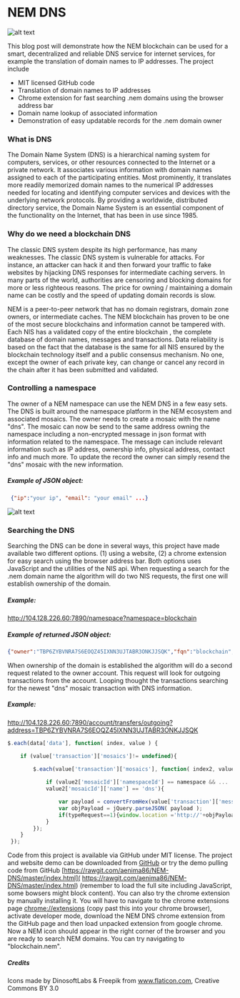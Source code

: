 # **NEM DNS**
![alt text](https://i.imgur.com/ODSWGpR.png "NEM DNS")

This blog post will demonstrate how the NEM blockchain can be used for a smart, decentralized and reliable DNS service for internet services, for example the translation of domain names to IP addresses. The project include
* MIT licensed GitHub code
* Translation of domain names to IP addresses
* Chrome extension for fast searching .nem domains using the browser address bar
* Domain name lookup of associated information
* Demonstration of easy updatable records for the .nem domain owner 

### What is DNS
The Domain Name System (DNS) is a hierarchical naming system for computers, services, or other resources connected to the Internet or a private network. It associates various information with domain names assigned to each of the participating entities. Most prominently, it translates more readily memorized domain names to the numerical IP addresses needed for locating and identifying computer services and devices with the underlying network protocols. By providing a worldwide, distributed directory service, the Domain Name System is an essential component of the functionality on the Internet, that has been in use since 1985.

### Why do we need a blockchain DNS
The classic DNS system despite its high performance, has many weaknesses. The classic DNS system is vulnerable for attacks. For instance, an attacker can hack it and then forward your traffic to fake websites by hijacking DNS responses for intermediate caching servers. In many parts of the world, authorities are censoring and blocking domains for more or less righteous reasons. The price for owning / maintaining a domain name can be costly and the speed of updating domain records is slow.

NEM is a peer-to-peer network that has no domain registrars, domain zone owners, or intermediate caches. The NEM blockchain has proven to be one of the most secure blockchains and information cannot be tampered with. Each NIS has a validated copy of the entire blockchain , the complete database of domain names, messages and transactions. Data reliability is based on the fact that the database is the same for all NIS ensured by the blockchain technology itself and a public consensus mechanism. No one, except the owner of each private key, can change or cancel any record in the chain after it has been submitted and validated. 

### Controlling a namespace
The owner of a NEM namespace can use the NEM DNS in a few easy sets. The DNS is built around the namespace platform in the NEM ecosystem and associated mosaics. The owner needs to create a mosaic with the name "dns". The mosaic can now be send to the same address owning the namespace including a non-encrypted message in json format with information related to the namespace. The message can include relevant information such as IP address, ownership info, physical address, contact info and much more. To update the record the owner can simply resend the "dns" mosaic with the new information.   

##### Example of JSON object: 
```json
 {"ip":"your ip", "email": "your email" ...}
``` 

![alt text](https://i.imgur.com/F7TZubA.jpg "NEM DNS website")

### Searching the DNS
Searching the DNS can be done in several ways, this project have made available two different options. (1) using a website, (2) a chrome extension for easy search using the browser address bar. Both options uses JavaScript and the utilities of the NIS api. When requesting a search for the .nem domain name the algorithm will do two NIS requests, the first one will establish ownership of the domain.

##### Example: 
http://104.128.226.60:7890/namespace?namespace=blockchain

 
##### Example of returned JSON object: 
```json
{"owner":"TBP6ZYBVNRA7S6EOQZ45IXNN3UJTABR3ONKJJSQK","fqn":"blockchain","height":1206887}
``` 

When ownership of the domain is established the algorithm will do a second request related to the owner account. This request will look for outgoing transactions from the account. Looping thought the transactions searching for the newest "dns" mosaic transaction with DNS information.

##### Example: 
http://104.128.226.60:7890/account/transfers/outgoing?address=TBP6ZYBVNRA7S6EOQZ45IXNN3UJTABR3ONKJJSQK

```js
$.each(data['data'], function( index, value ) {

	if (value['transaction']['mosaics']!= undefined){

	    $.each(value['transaction']['mosaics'], function( index2, value2 ) {
	    
			if (value2['mosaicId']['namespaceId'] == namespace && ...
			value2['mosaicId']['name'] == 'dns'){

				var payload = convertFromHex(value['transaction']['message']['payload']);
				var objPayload = jQuery.parseJSON( payload );
				if(typeRequest==1){window.location ='http://'+objPayload['ip1']};
			}
		});
	}
 });
```
 
Code from this project is available via GitHub under MIT license. The project and website demo can be downloaded from [GitHub]( https://github.com/aenima86/NEM-DNS) or try the demo pulling code from GitHub [https://rawgit.com/aenima86/NEM-DNS/master/index.html]( https://rawgit.com/aenima86/NEM-DNS/master/index.html) (remember to load the full site including JavaScript, some bowsers might block content).
You can also try the chrome extension by manually installing it. You will have to navigate to the chrome extensions page  [chrome://extensions](chrome://extensions) (copy past this into your chrome browser), activate developer mode, download the NEM DNS chrome extension from the GitHub page and then load unpacked extension from google chrome. Now a NEM icon should appear in the right corner of the browser and you are ready to search NEM domains. You can try navigating to "blockchain.nem".

##### Credits
Icons made by DinosoftLabs & Freepik from www.flaticon.com, Creative Commons BY 3.0

 

